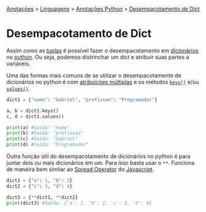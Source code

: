 <link rel="stylesheet" type="text/css" href="../../CSS/dark-theme.css">

[Anotações](../../) > [Linguagens](../Index.md) > [Anotações Python](./Index.md) > [Desempacotamento de Dict](./DictUnpack.md)

# Desempacotamento de Dict

Assim como as [tuplas](./Tuple.md) é possível fazer o desempacotamento em [dicionários](./Dict.md) no [python](./Index.md). Ou seja, podemos distrinchar um dict e atribuir suas partes a variáveis. 

Uma das formas mais comuns de se utilizar o desempacotamente de dicionários no python é com [atribuições múltiplas](./AtribuicaoMultipla.md) e os métodos [`keys()`](./DictKeys.md) e/ou [`values()`](./DictValues.md).

```python
dict1 = {"nome": "Gabriel", "profissao": "Programador"}

a, b = dict1.keys()
c, d = dict1.values()

print(a) #Saída: "nome"
print(b) #Saída: "profissao"   
print(c) #Saída: "Gabriel"
print(d) #Saída: "Programador"
```

Outra função útil do desempacotamento de dicionários no python é para juntar dois ou mais dicionários em um. Para isso basta usar o `**`. Funciona de maneira bem similar ao [Spread Operator](../Javascript/SpreadOperator.md) do [Javascript](../Javascript/Index.md).

```python
dict1 = {"a": 1, "b": 2}
dict2 = {"c": 3, "d": 4}

dict3 = {**dict1, **dict2}
print(dict3) #Saída: {'a': 1, 'b': 2, 'c': 3, 'd': 4}
```